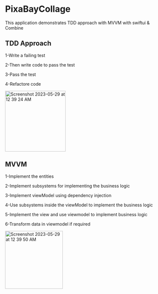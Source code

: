 # PixaBayCollage
This application demonstrates TDD approach with MVVM with swiftui &amp; Combine

## TDD Approach ##

1-Write a failing test

2-Then write code to pass the test

3-Pass the test

4-Refactore code


<img width="197" alt="Screenshot 2023-05-29 at 12 39 24 AM" src="https://github.com/Zulqurnain24/PixaBayCollage/assets/6280238/91037ee8-ef11-471a-a06c-cc40d751ca60">

## MVVM ##

1-Implement the entities

2-Implement subsystems for implementing the business logic

3-Implement viewModel using dependency injection

4-Use subsystems inside the viewModel to implement the business logic

5-Implement the view and use viewmodel to implement business logic

6-Transform data in viewmodel if required


<img width="188" alt="Screenshot 2023-05-29 at 12 39 50 AM" src="https://github.com/Zulqurnain24/PixaBayCollage/assets/6280238/4bf01346-ef48-4435-8180-59159cd2dd6e">
